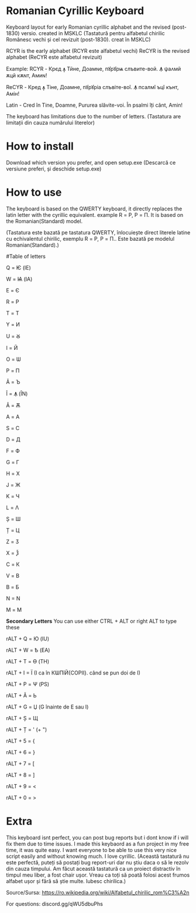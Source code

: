 # Romanian Cyrillic Keyboard
Keyboard layout for early Romanian cyrillic alphabet and the revised (post-1830) versio. created in MSKLC
(Tastatură pentru alfabetul chirilic Românesc vechi și cel revizuit (post-1830). creat în MSKLC)

RCYR is the early alphabet (RCYR este alfabetul vechi)
ReCYR is the revised alphabet (ReCYR este alfabetul revizuit)

Example:
RCYR - Крєд ꙟ Тйне, Дoамɴе, пꙋрꙋрѩ слъвите-вой. Ꙟ ѱаʌмй ѫцй кѫɴт, Амиɴ!

ReCYR - Крeд ꙟ Tiнe, Дoамнe, пꙋрꙋрia слъвiтe-вoĭ. Ꙟ псалмĭ ъцĭ кънт, Амiн!

Latin - Cred în Tine, Doamne, Pururea slăvite-voi. În psalmi îți cânt, Amin!


The keyboard has limitations due to the number of letters.
(Tastatura are limitații din cauza numărului literelor)

# How to install
Download which version you prefer, and open setup.exe
(Descarcă ce versiune preferi, și deschide setup.exe)

# How to use
The keyboard is based on the QWERTY keyboard, it directly replaces the latin letter with the cyrillic equivalent. example R = Р, P = П. It is based on the Romanian(Standard) model.

(Tastatura este bazată pe tastatura QWERTY, înlocuiește direct literele  latine cu echivalentul chirilic, exemplu  R = Р, P = П.. Este bazată pe modelul Romanian(Standard).)

#Table of letters

Q = Ѥ (IE)

W = Ѩ (IA)

E = Є 

R = Р

T = Т

Y = И

U = Ꙋ

I = Й

O = Ѡ

P = П

Ă = Ъ

Î = Ꙟ (ÎN)

Â = Ѫ

A = А

S = С

D = Д

F = Ф

G = Г

H = Х

J = Ж

K = Ч

L = Λ

Ș = Ш

Ț = Ц

Z = Ӡ

X = Ѯ

C = К

V = В

B = Б

N = N

M = М

**Secondary Letters**
You can use either CTRL + ALT or right ALT to type these

rALT + Q = Ю (IU)

rALT + W = Ѣ (EA)

rALT + T = Ѳ (TH)

rALT + I = Ï (I ca în КѠПïЙ{COPII}. când se pun doi de I)

rALT + P = Ѱ (PS)

rALT + Ă = Ь 

rALT + G = Џ (G înainte de E sau I)

rALT + Ș = Щ 

rALT + Ț = ' (+ ")

rALT + 5 = { 

rALT + 6 = }

rALT + 7 = [

rALT + 8 = ]

rALT + 9 = <

rALT + 0 = >

# Extra

This keyboard isnt perfect, you can post bug reports but i dont know if i will fix them due to time issues. I made this keybaord as a fun project in my free time, it was quite easy. I want everyone to be able to use this very nice script easily and without knowing much. I love cyrillic.
(Această tastatură nu este perfectă, puteți să postați bug report-uri dar nu știu daca o să le rezolv din cauza timpului. Am făcut această tastatură ca un proiect distractiv în timpul meu liber, a fost chair ușor. Vreau ca toți să poată folosi acest frumos alfabet ușor și fără să știe multe. Iubesc chirilica.)

Source/Sursa: https://ro.wikipedia.org/wiki/Alfabetul_chirilic_rom%C3%A2n

For questions: discord.gg/qWU5dbuPhs
